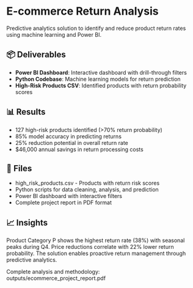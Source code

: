 # E-commerce Return Analysis

Predictive analytics solution to identify and reduce product return rates using machine learning and Power BI.

## 📦 Deliverables

- **Power BI Dashboard**: Interactive dashboard with drill-through filters
- **Python Codebase**: Machine learning models for return prediction  
- **High-Risk Products CSV**: Identified products with return probability scores

## 📊 **Results**
- 127 high-risk products identified (>70% return probability)
- 85% model accuracy in predicting returns
- 25% reduction potential in overall return rate
- $46,000 annual savings in return processing costs

## 📁 **Files**
- high_risk_products.csv - Products with return risk scores
- Python scripts for data cleaning, analysis, and prediction
- Power BI dashboard with interactive filters
- Complete project report in PDF format

## 📈 **Insights**
Product Category P shows the highest return rate (38%) with seasonal peaks during Q4. Price reductions correlate with 22% lower return probability. The solution enables proactive return management through predictive analytics.

Complete analysis and methodology: outputs/ecommerce_project_report.pdf
